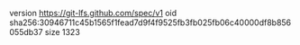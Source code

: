 version https://git-lfs.github.com/spec/v1
oid sha256:30946711c45b1565f1fead7d9f4f9525fb3fb025fb06c40000df8b856055db37
size 1323
